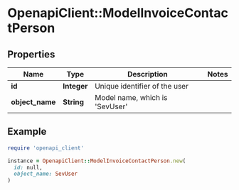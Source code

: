 # OpenapiClient::ModelInvoiceContactPerson

## Properties

| Name | Type | Description | Notes |
| ---- | ---- | ----------- | ----- |
| **id** | **Integer** | Unique identifier of the user |  |
| **object_name** | **String** | Model name, which is &#39;SevUser&#39; |  |

## Example

```ruby
require 'openapi_client'

instance = OpenapiClient::ModelInvoiceContactPerson.new(
  id: null,
  object_name: SevUser
)
```

